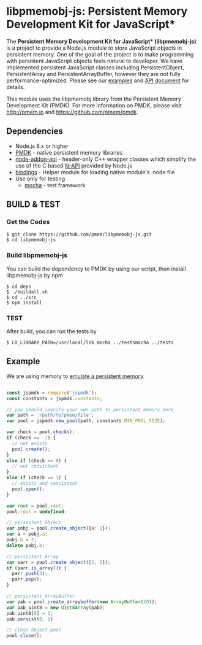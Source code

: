 # **libpmemobj-js: Persistent Memory Development Kit for JavaScript\***

The **Persistent Memory Development Kit for JavaScript\* (libpmemobj-js)** is a project to provide a Node.js module to store JavaScript objects in persistent memory. One of the goal of the project is to make programming with persistent JavaScript objects feels natural to developer. We have implemented persistent JavaScript classes including PersistentObject, PersistentArray and PersistentArrayBuffer, however they are not fully performance-optimized. Please see our [examples](#Example) and [API document](https://github.com/pmem/libpmemobj-js/blob/master/API-document.md) for details.

This module uses the libpmemobj library from the Persistent Memory Development Kit (PMDK). For more information on PMDK, please visit http://pmem.io and https://github.com/pmem/pmdk.

## Dependencies

+ Node.js 8.x or higher
+ [PMDK](https://github.com/pmem/pmdk) - native persistent memory libraries
+ [node-addon-api](https://github.com/nodejs/node-addon-api) - header-only C++ wrapper classes which simplify the use of the C based [N-API](https://nodejs.org/dist/latest/docs/api/n-api.html) provided by Node.js 
+ [bindings](https://github.com/TooTallNate/node-bindings) - Helper module for loading native module's .node file
+ Use only for testing
  + [mocha](https://github.com/mochajs/mocha) - test framework

## BUILD & TEST

### Get the Codes

```
$ git clone https://github.com/pmem/libpmemobj-js.git
$ cd libpmemobj-js
```

### Build libpmemobj-js

You can build the dependency to PMDK by using our script, then install libpmemobj-js by npm

```
$ cd deps
$ ./buildall.sh
$ cd ../src
$ npm install
```
### TEST

After build, you can run the tests by

```
$ LD_LIBRARY_PATH=/usr/local/lib mocha ../testsmocha ../tests
```

## Example

We are using memory to [emulate a persistent memory](http://pmem.io/2016/02/22/pm-emulation.html).

```javascript

const jspmdk = require('jspmdk');
const constants = jspmdk.constants;

// you should specify your own path to persistent memory here
var path = '/path/to/pmem/file';
var pool = jspmdk.new_pool(path, constants.MIN_POOL_SIZE);

var check = pool.check();
if (check == -1) {
  // not exists
  pool.create();
}
else if (check == 0) {
  // not consistent
}
else if (check == 1) {
  // exists and consistent
  pool.open();
}

var root = pool.root;
pool.root = undefined;

// persistent Object
var pobj = pool.create_object({a: 1});
var a = pobj.a;
pobj.b = 2;
delete pobj.b;

// persistent Array
var parr = pool.create_object([1, 2]);
if (parr.is_array()) {
  parr.push(3);
  parr.pop();
}

// persistent ArrayBuffer
var pab = pool.create_arraybuffer(new ArrayBuffer(10));
var pab_uint8 = new Uint8Array(pab);
pab_uint8[0] = 1;
pab.persist(0, 1)

// close object pool
pool.close();
```


<!-- ## Install clang-format hook
cd scripts
./git-pre-commit-format install -->

